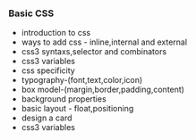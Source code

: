### Basic CSS

- introduction to css
- ways to add css - inline,internal and external
- css3 syntaxs,selector and combinators
- css3 variables
- css specificity
- typography-(font,text,color,icon)
- box model-(margin,border,padding,content)
- background properties
- basic layout - float,positioning
- design a card
- css3 variables

